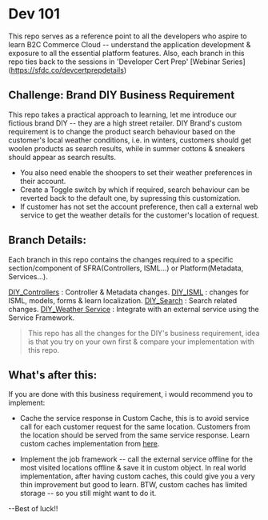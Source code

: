 # Dev 101
This repo serves as a reference point to all the developers who aspire to learn B2C Commerce Cloud -- understand the application development & exposure to all the essential platform features.
Also, each branch in this repo ties back to the sessions in 'Developer Cert Prep' [Webinar Series] (https://sfdc.co/devcertprepdetails)

## Challenge: Brand DIY Business Requirement
This repo takes a practical approach to learning, let me introduce our fictious brand DIY -- they are a high street retailer.  DIY Brand's custom requirement is to change the product search behaviour based on the customer's local weather conditions, i.e. in winters, customers should get woolen products as search results, while in summer cottons & sneakers should appear as search results.

* You also need enable the shoopers to set their weather preferences in their account.
* Create a Toggle switch by which if required, search behaviour can be reverted back to the default one, by supressing this customization.
* If customer has not set the account preference, then call a external web service to get the weather details for the customer's location of request.

## Branch Details:
Each branch in this repo contains the changes required to a specific section/component of SFRA(Controllers, ISML...) or Platform(Metadata, Services...).

[DIY_Controllers](https://github.com/pravngaur/Dev_101/tree/DIY_Controllers) : Controller & Metadata changes.
[DIY_ISML](https://github.com/pravngaur/Dev_101/tree/DIY_ISML) : changes for ISML, models, forms & learn localization.
[DIY_Search](https://github.com/pravngaur/Dev_101/tree/DIY_Search) : Search related changes.
[DIY_Weather Service](https://github.com/pravngaur/Dev_101/tree/DIY_WeatherService) : Integrate with an external service using the Service Framework.

> This repo has all the changes for the DIY's business requirement, idea is that you try on your own first & compare your implementation with this repo.

## What's after this:
If you are done with this business requirement, i would recommend you to implement:

* Cache the service response in Custom Cache, this is to avoid service call for each customer request for the same location. Customers from the location should be served from the same service response.
Learn custom caches implementation from [here](https://github.com/pravngaur/Developer_Labs/tree/CustomCaches).

* Implement the job framework -- call the external service offline for the most visited locations offline & save it in custom object. In real world implementation, after having custom caches, this could give you a very thin improvement but good to learn. BTW, custom caches has limited storage -- so you still might want to do it.

--Best of luck!!
